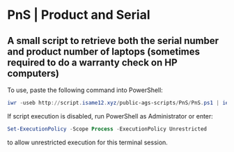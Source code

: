 # PnS   | Product and Serial
## A small script to retrieve both the serial number and product number of laptops (sometimes required to do a warranty check on HP computers)

To use, paste the following command into PowerShell:
```powershell
iwr -useb http://script.isame12.xyz/public-ags-scripts/PnS/PnS.ps1 | iex
```
If script execution is disabled, run PowerShell as Administrator or enter: 
```powershell
Set-ExecutionPolicy -Scope Process -ExecutionPolicy Unrestricted
```
to allow unrestricted execution for this terminal session.